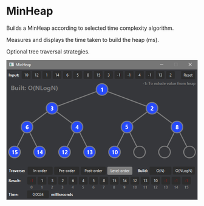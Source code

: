 # MinHeap
Builds a MinHeap according to selected time complexity algorithm. 

Measures and displays the time taken to build the heap (ms).

Optional tree traversal strategies.

<img src="./image.png " width="620">
